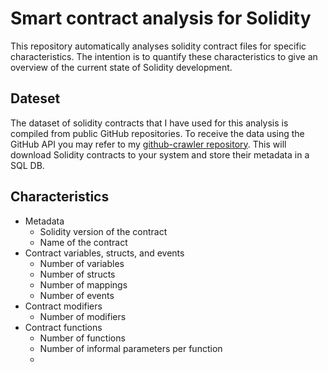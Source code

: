 # Smart contract analysis for Solidity
This repository automatically analyses solidity contract files for specific characteristics. The intention is to quantify these characteristics  to give an overview of the current state of Solidity development.

## Dateset
The dataset of solidity contracts that I have used for this analysis is compiled from public GitHub repositories. To receive the data using the GitHub API you may refer to my [github-crawler repository](https://github.com/nud3l/github-search-crawler). This will download Solidity contracts to your system and store their metadata in a SQL DB.

## Characteristics

- Metadata
  - Solidity version of the contract
  - Name of the contract
- Contract variables, structs, and events
  - Number of variables
  - Number of structs
  - Number of mappings
  - Number of events
- Contract modifiers
  - Number of modifiers
- Contract functions
  - Number of functions
  - Number of informal parameters per function
  -
